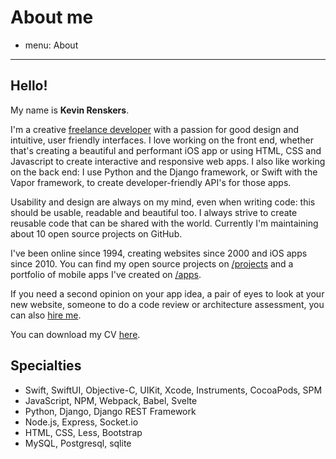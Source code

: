# About me
- menu: About
---------------------

## Hello! 
My name is **Kevin Renskers**.

I'm a creative [freelance developer](https://loopwerk.io)  with a passion for good design and intuitive, user friendly interfaces. I love working on the front end, whether that's creating a beautiful and performant iOS app or using HTML, CSS and Javascript to create interactive and responsive web apps. I also like working on the back end: I use Python and the Django framework, or Swift with the Vapor framework, to create developer-friendly API's for those apps.

Usability and design are always on my mind, even when writing code: this should be usable, readable and beautiful too. I always strive to create reusable code that can be shared with the world. Currently I'm maintaining about 10 open source projects on GitHub.

I've been online since 1994, creating websites since 2000 and iOS apps since 2010. You can find my open source projects on [/projects][projects] and a portfolio of mobile apps I've created on [/apps][apps].

If you need a second opinion on your app idea, a pair of eyes to look at your new website, someone to do a code review or architecture assessment, you can also [hire me](https://loopwerk.io).

You can download my CV [here](/about/KevinRenskers.pdf).


## Specialties

* Swift, SwiftUI, Objective-C, UIKit, Xcode, Instruments, CocoaPods, SPM
* JavaScript, NPM, Webpack, Babel, Svelte
* Python, Django, Django REST Framework
* Node.js, Express, Socket.io
* HTML, CSS, Less, Bootstrap
* MySQL, Postgresql, sqlite


[projects]: /projects/
[apps]: /apps/